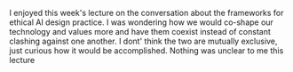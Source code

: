 I enjoyed this week's lecture on the conversation about the frameworks for ethical AI design practice. I was wondering how we would co-shape our technology and values more and have them coexist instead of constant clashing against one another. I dont' think the two are mutually exclusive, just curious how it would be accomplished. Nothing was unclear to me this lecture

